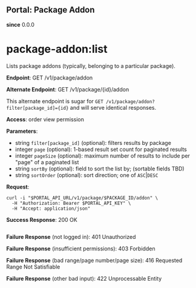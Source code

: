 Portal: Package Addon
---------------------

**since** 0.0.0

package-addon:list
==================

Lists package addons (typically, belonging to a particular package).

**Endpoint**:  GET /v1/package/addon

**Alternate Endpoint**:  GET /v1/package/{id}/addon

This alternate endpoint is sugar for `GET /v1/package/addon?filter[package_id]={id}` and will serve identical responses.

**Access**: order view permission

**Parameters**:
- string `filter[package_id]` (optional): filters results by package
- integer `page` (optional): 1-based result set count for paginated results
- integer `pageSize` (optional): maximum number of results to include per "page" of a paginated list
- string `sortBy` (optional): field to sort the list by; (sortable fields TBD)
- string `sortOrder` (optional): sort direction; one of `ASC`|`DESC`

**Request**:
```
curl -i "$PORTAL_API_URL/v1/package/$PACKAGE_ID/addon" \
  -H "Authorization: Bearer $PORTAL_API_KEY" \
  -H "Accept: application/json"
```

**Success Response**: 200 OK
```
```

**Failure Response** (not logged in): 401 Unauthorized

**Failure Response** (insufficient permissions): 403 Forbidden

**Failure Response** (bad range/page number/page size): 416 Requested Range Not Satisfiable

**Failure Response** (other bad input): 422 Unprocessable Entity

